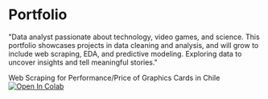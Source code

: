 # Portfolio
"Data analyst passionate about technology, video games, and science. This portfolio showcases projects in data cleaning and analysis, and will grow to include web scraping, EDA, and predictive modeling. Exploring data to uncover insights and tell meaningful stories."

Web Scraping for Performance/Price of Graphics Cards in Chile
[![Open In Colab](https://colab.research.google.com/assets/colab-badge.svg)](
https://colab.research.google.com/drive/1LplufKt3FWyHaeNDDt4uUiLelAlNdunR?usp=sharing)

